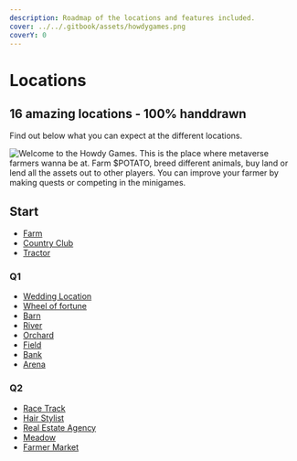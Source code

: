 ```yaml
---
description: Roadmap of the locations and features included.
cover: ../../.gitbook/assets/howdygames.png
coverY: 0
---
```


# Locations

## 16 amazing locations - 100% handdrawn

Find out below what you can expect at the different locations.

![Welcome to the Howdy Games.&#x20;
This is the place where metaverse farmers wanna be at.&#x20;
Farm $POTATO, breed different animals, buy land or lend all the assets out to other players.&#x20;
You can improve your farmer by making quests or competing in the minigames.](../../.gitbook/assets/farm.png)



## Start

* [Farm](farm.md)
* [Country Club](country-club.md)
* [Tractor ](tractor.md)

### Q1

* [Wedding Location](wedding-location.md)
* [Wheel of fortune](wheel-of-fortune.md)
* [Barn ](barn.md)
* [River ](river.md)
* [Orchard ](orchard.md)
* [Field ](field.md)
* [Bank](bank.md)
* [Arena ](arena.md)

### Q2

* [Race Track](race-track.md)
* [Hair Stylist](hair-stylist.md)
* [Real Estate Agency](real-estate-agency.md)
* [Meadow](meadow.md)
* [Farmer Market](farmer-market.md)
